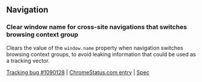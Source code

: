 ## Navigation

### Clear window name for cross-site navigations that switches browsing context group

Clears the value of the `window.name` property when navigation switches browsing context groups, to avoid leaking information that could be used as a tracking vector.

[Tracking bug #1090128](https://issues.chromium.org/issues/1090128) | [ChromeStatus.com entry](https://chromestatus.com/feature/5962406356320256) | [Spec](https://html.spec.whatwg.org/multipage/browsing-the-web.html#resetBCName)
